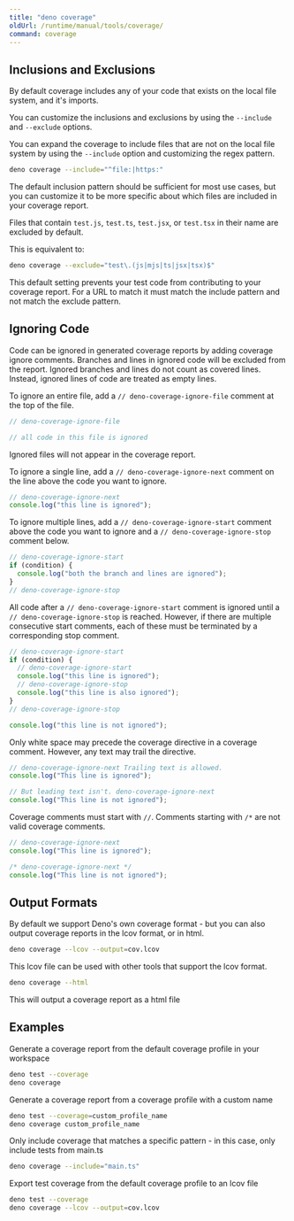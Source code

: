 ```yaml
---
title: "deno coverage"
oldUrl: /runtime/manual/tools/coverage/
command: coverage
---
```


## Inclusions and Exclusions

By default coverage includes any of your code that exists on the local file
system, and it's imports.

You can customize the inclusions and exclusions by using the `--include` and
`--exclude` options.

You can expand the coverage to include files that are not on the local file
system by using the `--include` option and customizing the regex pattern.

```bash
deno coverage --include="^file:|https:"
```

The default inclusion pattern should be sufficient for most use cases, but you
can customize it to be more specific about which files are included in your
coverage report.

Files that contain `test.js`, `test.ts`, `test.jsx`, or `test.tsx` in their name
are excluded by default.

This is equivalent to:

```bash
deno coverage --exclude="test\.(js|mjs|ts|jsx|tsx)$"
```

This default setting prevents your test code from contributing to your coverage
report. For a URL to match it must match the include pattern and not match the
exclude pattern.

## Ignoring Code

Code can be ignored in generated coverage reports by adding coverage ignore
comments. Branches and lines in ignored code will be excluded from the report.
Ignored branches and lines do not count as covered lines. Instead, ignored lines
of code are treated as empty lines.

To ignore an entire file, add a `// deno-coverage-ignore-file` comment at the
top of the file.

```ts
// deno-coverage-ignore-file

// all code in this file is ignored
```

Ignored files will not appear in the coverage report.

To ignore a single line, add a `// deno-coverage-ignore-next` comment on the
line above the code you want to ignore.

```ts
// deno-coverage-ignore-next
console.log("this line is ignored");
```

To ignore multiple lines, add a `// deno-coverage-ignore-start` comment above
the code you want to ignore and a `// deno-coverage-ignore-stop` comment below.

```ts
// deno-coverage-ignore-start
if (condition) {
  console.log("both the branch and lines are ignored");
}
// deno-coverage-ignore-stop
```

All code after a `// deno-coverage-ignore-start` comment is ignored until a
`// deno-coverage-ignore-stop` is reached. However, if there are multiple
consecutive start comments, each of these must be terminated by a corresponding
stop comment.

```ts
// deno-coverage-ignore-start
if (condition) {
  // deno-coverage-ignore-start
  console.log("this line is ignored");
  // deno-coverage-ignore-stop
  console.log("this line is also ignored");
}
// deno-coverage-ignore-stop

console.log("this line is not ignored");
```

Only white space may precede the coverage directive in a coverage comment.
However, any text may trail the directive.

```ts
// deno-coverage-ignore-next Trailing text is allowed.
console.log("This line is ignored");

// But leading text isn't. deno-coverage-ignore-next
console.log("This line is not ignored");
```

Coverage comments must start with `//`. Comments starting with `/*` are not
valid coverage comments.

```ts
// deno-coverage-ignore-next
console.log("This line is ignored");

/* deno-coverage-ignore-next */
console.log("This line is not ignored");
```

## Output Formats

By default we support Deno's own coverage format - but you can also output
coverage reports in the lcov format, or in html.

```bash
deno coverage --lcov --output=cov.lcov
```

This lcov file can be used with other tools that support the lcov format.

```bash
deno coverage --html
```

This will output a coverage report as a html file

## Examples

Generate a coverage report from the default coverage profile in your workspace

```bash
deno test --coverage
deno coverage
```

Generate a coverage report from a coverage profile with a custom name

```bash
deno test --coverage=custom_profile_name
deno coverage custom_profile_name
```

Only include coverage that matches a specific pattern - in this case, only
include tests from main.ts

```bash
deno coverage --include="main.ts"
```

Export test coverage from the default coverage profile to an lcov file

```bash
deno test --coverage
deno coverage --lcov --output=cov.lcov
```
